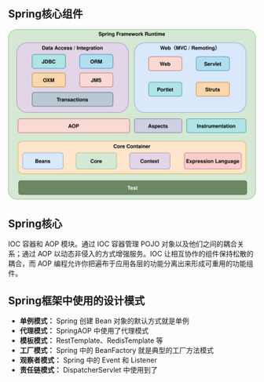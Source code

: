 ## Spring核心组件

![Spring核心组件](Spring基础知识/Spring核心组件.drawio.svg)

## Spring核心

IOC 容器和 AOP 模块。通过 IOC 容器管理 POJO 对象以及他们之间的耦合关系；通过 AOP 以动态非侵入的方式增强服务。IOC 让相互协作的组件保持松散的耦合，而 AOP 编程允许你把遍布于应用各层的功能分离出来形成可重用的功能组件。

## Spring框架中使用的设计模式

- **单例模式：** Spring 创建 Bean 对象的默认方式就是单例
- **代理模式：** SpringAOP 中使用了代理模式
- **模板模式：** RestTemplate、RedisTemplate 等
- **工厂模式：** Spring 中的 BeanFactory 就是典型的工厂方法模式
- **观察者模式：** Spring 中的 Event 和 Listener
- **责任链模式：** DispatcherServlet 中使用到了
